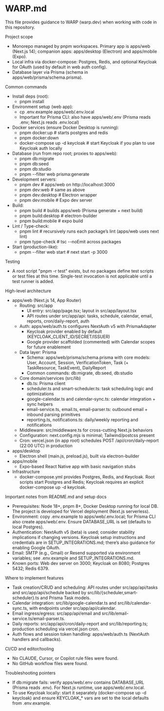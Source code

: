 # WARP.md

This file provides guidance to WARP (warp.dev) when working with code in this repository.

Project scope
- Monorepo managed by pnpm workspaces. Primary app is apps/web (Next.js 14); companion apps: apps/desktop (Electron) and apps/mobile (Expo).
- Local infra via docker-compose: Postgres, Redis, and optional Keycloak for OAuth (used by default in web auth config).
- Database layer via Prisma (schema in apps/web/prisma/schema.prisma).

Common commands
- Install deps (root):
  - pnpm install
- Environment setup (web app):
  - cp .env.example apps/web/.env.local
  - Important for Prisma CLI: also have apps/web/.env (Prisma reads .env; Next.js reads .env.local)
- Docker services (ensure Docker Desktop is running):
  - pnpm docker:up       # starts postgres and redis
  - pnpm docker:down
  - docker-compose up -d keycloak   # start Keycloak if you plan to use Keycloak auth locally
- Database (run from repo root; proxies to apps/web):
  - pnpm db:migrate
  - pnpm db:seed
  - pnpm db:studio
  - pnpm --filter web prisma:generate
- Development servers:
  - pnpm dev            # apps/web on http://localhost:3000
  - pnpm dev:web        # same as above
  - pnpm dev:desktop    # Electron wrapper
  - pnpm dev:mobile     # Expo dev server
- Build:
  - pnpm build          # builds apps/web (Prisma generate + next build)
  - pnpm build:desktop  # electron-builder
  - pnpm build:mobile   # expo build
- Lint / Type-check:
  - pnpm lint           # recursively runs each package’s lint (apps/web uses next lint)
  - pnpm type-check     # tsc --noEmit across packages
- Start (production-like):
  - pnpm --filter web start   # next start -p 3000

Testing
- A root script "pnpm -r test" exists, but no packages define test scripts or test files at this time. Single-test invocation is not applicable until a test runner is added.

High-level architecture
- apps/web (Next.js 14, App Router)
  - Routing: src/app
    - UI entry: src/app/page.tsx; layout in src/app/layout.tsx
    - API routes under src/app/api: tasks, schedule, calendar, email, reports, cron/daily-report, auth
  - Auth: apps/web/auth.ts configures NextAuth v5 with PrismaAdapter
    - Keycloak provider enabled by default (KEYCLOAK_CLIENT_ID/SECRET/ISSUER)
    - Google provider scaffolded (commented) with Calendar scopes for future enablement
  - Data layer: Prisma
    - Schema: apps/web/prisma/schema.prisma with core models: User, Account, Session, VerificationToken, Task (+ TaskResource, TaskEvent), DailyReport
    - Common commands: db:migrate, db:seed, db:studio
  - Core domain/services (src/lib)
    - db.ts: Prisma client
    - scheduler.ts and smart-scheduler.ts: task scheduling logic and optimizations
    - google-calendar.ts and calendar-sync.ts: calendar integration + sync helpers
    - email-service.ts, email.ts, email-parser.ts: outbound email + inbound parsing primitives
    - reporting.ts, notifications.ts: daily/weekly reporting and notifications
  - Middleware: src/middleware.ts for cross-cutting Next.js behaviors
  - Configuration: next.config.mjs is minimal; Tailwind/postcss present
  - Cron: vercel.json (in app root) schedules POST /api/cron/daily-report (22:00 UTC) in production
- apps/desktop
  - Electron shell (main.js, preload.js), built via electron-builder
- apps/mobile
  - Expo-based React Native app with basic navigation stubs
- Infrastructure
  - docker-compose.yml provides Postgres, Redis, and Keycloak. Root scripts start Postgres and Redis; Keycloak requires an explicit docker-compose up -d keycloak.

Important notes from README.md and setup docs
- Prerequisites: Node 18+, pnpm 8+, Docker Desktop running for local DB. The project is developed for Vercel deployment (Next.js serverless).
- Environment: copy .env.example to apps/web/.env.local; for Prisma CLI also create apps/web/.env. Ensure DATABASE_URL is set (defaults to local Postgres).
- Authentication: NextAuth v5 (beta) is used; consider stability implications if changing versions. Keycloak setup instructions and credentials are in SETUP_INTEGRATIONS.md; there’s also guidance for enabling Google OAuth.
- Email: SMTP (e.g., Gmail) or Resend supported via environment variables; see .env.example and SETUP_INTEGRATIONS.md.
- Known ports: Web dev server on 3000; Keycloak on 8080; Postgres 5432; Redis 6379.

Where to implement features
- Task creation/CRUD and scheduling: API routes under src/app/api/tasks and src/app/api/schedule backed by src/lib/{scheduler,smart-scheduler}.ts and Prisma Task models.
- Calendar integration: src/lib/google-calendar.ts and src/lib/calendar-sync.ts, with endpoints under src/app/api/calendar.
- Email ingress/egress: src/app/api/email and src/lib/email-service.ts/email-parser.ts.
- Daily reports: src/app/api/cron/daily-report and src/lib/reporting.ts; production scheduling via vercel.json cron.
- Auth flows and session token handling: apps/web/auth.ts (NextAuth handlers and callbacks).

CI/CD and editor/tooling
- No CLAUDE, Cursor, or Copilot rule files were found.
- No GitHub workflow files were found.

Troubleshooting pointers
- If db:migrate fails: verify apps/web/.env contains DATABASE_URL (Prisma reads .env). For Next.js runtime, use apps/web/.env.local.
- To use Keycloak locally: start it separately (docker-compose up -d keycloak) and ensure KEYCLOAK_* vars are set to the local defaults from .env.example.
